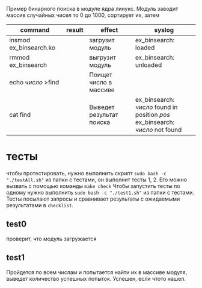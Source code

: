 Пример бинарного поиска в модуле ядра линукс. Модуль заводит массив случайных чисел то 0 до 1000, сортирует их, затем 

| command                | result | effect                   | syslog                                                                           |
| ---------------------- | ------ | ------------------------ | -------------------------------------------------------------------------------- |
| insmod ex_binsearch.ko |        | загрузит модуль          | ex_binsearch: loaded                                                             |
| rmmod ex_binsearch     |        | выгрузит модуль          | ex_binsearch: unloaded                                                           |
| echo *число* >find     |        | Поищет число в массиве   |                                                                                  |
| cat find               |        | Выведет результат поиска | ex_binsearch: *число* found in position *pos*<br>ex_binsearch: *число* not found |

# тесты
чтобы протестировать, нужно выполнить скрипт `sudo bash -c "./testAll.sh"` из папки с тестами, он выполнит тесты 1, 2. Его можно вызвать с помощью команды `make check`
Чтобы запустить тесты по одному нужно выполнить  `sudo bash -c "./test1.sh"` из папки с тестами. Тесты посылают запросы и сравнивает результаты с ожидаемыми результатами в `checklist`.
## test0
проверит, что модуль загружается
## test1
Пройдется по всем числам и попытается найти их в массиве модуля, выведет количество успешных попыток. Успешен, если чтото нашел.